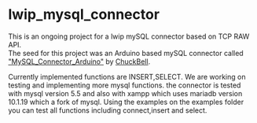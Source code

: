 # lwip_mysql_connector
This is an ongoing  project for a lwip mySQL connector based on TCP RAW API.<br>
The seed for this project was an Arduino based mySQL connector called ["MySQL_Connector_Arduino"](https://github.com/ChuckBell/MySQL_Connector_Arduino) by [ChuckBell](https://github.com/ChuckBell/).

Currently implemented functions are INSERT,SELECT. We are working on testing and implementing more mysql functions. the connector is tested with mysql version 5.5 and also with xampp which uses mariadb version 10.1.19 which a fork of mysql.
Using the examples on the examples folder you can test all functions including connect,insert and select.

